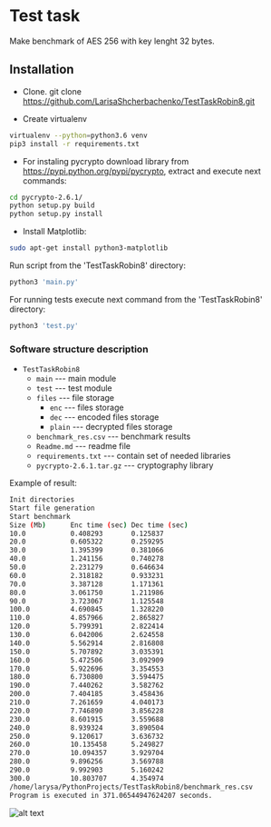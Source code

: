 # Test task

Make benchmark of AES 256 with key lenght 32 bytes.

## Installation
- Clone.  git clone https://github.com/LarisaShcherbachenko/TestTaskRobin8.git

- Create virtualenv

```bash
virtualenv --python=python3.6 venv
pip3 install -r requirements.txt
```

- For instaling pycrypto download library from https://pypi.python.org/pypi/pycrypto, extract and execute next commands:

```bash
cd pycrypto-2.6.1/
python setup.py build
python setup.py install
```

- Install Matplotlib:

```bash
sudo apt-get install python3-matplotlib
```

Run script from the 'TestTaskRobin8' directory:

```bash
python3 'main.py'
```

For running tests execute next command from the 'TestTaskRobin8' directory:

```bash
python3 'test.py'
```

### Software structure description

- `TestTaskRobin8`
    - `main` --- main module
    - `test` --- test module 
    - `files` --- file storage
    	- `enc` --- files storage
    	- `dec` --- encoded files storage
    	- `plain` --- decrypted files storage
    - `benchmark_res.csv` --- benchmark results
    - `Readme.md` --- readme file
    - `requirements.txt` --- contain set of needed libraries
    - `pycrypto-2.6.1.tar.gz` --- cryptography library

Example of result:

```bash
Init directories
Start file generation
Start benchmark
Size (Mb)      Enc time (sec) Dec time (sec) 
10.0           0.408293       0.125837       
20.0           0.605322       0.259295       
30.0           1.395399       0.381066       
40.0           1.241156       0.740278       
50.0           2.231279       0.646634       
60.0           2.318182       0.933231       
70.0           3.387128       1.171361       
80.0           3.061750       1.211986       
90.0           3.723067       1.125548       
100.0          4.690845       1.328220       
110.0          4.857966       2.865827       
120.0          5.799391       2.822414       
130.0          6.042006       2.624558       
140.0          5.562914       2.816808       
150.0          5.707892       3.035391       
160.0          5.472506       3.092909       
170.0          5.922696       3.354553       
180.0          6.730800       3.594475       
190.0          7.440262       3.582762       
200.0          7.404185       3.458436       
210.0          7.261659       4.040173       
220.0          7.746890       3.856228       
230.0          8.601915       3.559688       
240.0          8.939324       3.890504       
250.0          9.120617       3.636732       
260.0          10.135458      5.249827       
270.0          10.094357      3.929704       
280.0          9.896256       3.569788       
290.0          9.992903       5.160242       
300.0          10.803707      4.354974       
/home/larysa/PythonProjects/TestTaskRobin8/benchmark_res.csv
Program is executed in 371.06544947624207 seconds.
```

![alt text](TestTaskRobin8/benchmark_res.png)
